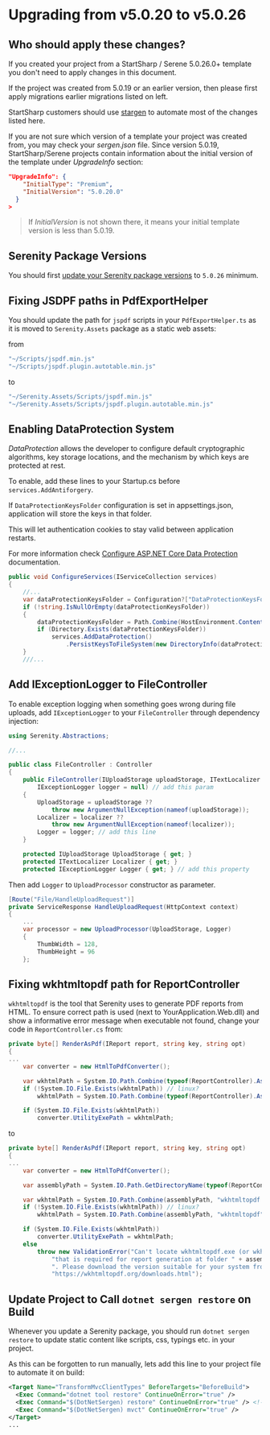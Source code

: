 # Upgrading from v5.0.20 to v5.0.26

## Who should apply these changes?

If you created your project from a StartSharp / Serene 5.0.26.0+ template you don't need to apply changes in this document.

If the project was created from 5.0.19 or an earlier version, then please first apply migrations earlier migrations listed on left.

StartSharp customers should use [stargen](stargen.md) to automate most of the changes listed here.

If you are not sure which version of a template your project was created from, you may check your *sergen.json* file. Since version 5.0.19, StartSharp/Serene projects contain information about the initial version of the template under *UpgradeInfo* section:

```json
"UpgradeInfo": {
    "InitialType": "Premium",
    "InitialVersion": "5.0.20.0"
  }
>
```

> If *InitialVersion* is not shown there, it means your initial template version is less than 5.0.19.

## Serenity Package Versions

You should first [update your Serenity package versions](README.md) to `5.0.26` minimum.

## Fixing JSDPF paths in PdfExportHelper

You should update the path for `jspdf` scripts in your `PdfExportHelper.ts` as it is moved to `Serenity.Assets` package as a static web assets:

from
```js
"~/Scripts/jspdf.min.js"
"~/Scripts/jspdf.plugin.autotable.min.js"
```
to 

```js
"~/Serenity.Assets/Scripts/jspdf.min.js"
"~/Serenity.Assets/Scripts/jspdf.plugin.autotable.min.js"
```
 

## Enabling DataProtection System

*DataProtection* allows the developer to configure default cryptographic algorithms, key storage locations, and the mechanism by which keys are protected at rest.

To enable, add these lines to your Startup.cs before `services.AddAntiforgery`. 

If `DataProtectionKeysFolder` configuration is set in appsettings.json, application will store the keys in that folder. 

This will let authentication cookies to stay valid between application restarts.

For more information check [Configure ASP.NET Core Data Protection](https://docs.microsoft.com/en-us/aspnet/core/security/data-protection/configuration/overview?view=aspnetcore-5.0) documentation.

```cs
public void ConfigureServices(IServiceCollection services)
{
    //...
    var dataProtectionKeysFolder = Configuration?["DataProtectionKeysFolder"];
    if (!string.IsNullOrEmpty(dataProtectionKeysFolder))
    {
        dataProtectionKeysFolder = Path.Combine(HostEnvironment.ContentRootPath, dataProtectionKeysFolder);
        if (Directory.Exists(dataProtectionKeysFolder))
            services.AddDataProtection()
                .PersistKeysToFileSystem(new DirectoryInfo(dataProtectionKeysFolder));
    }
    ///...
```

## Add IExceptionLogger to FileController

To enable exception logging when something goes wrong during file uploads, add `IExceptionLogger` to your `FileController` through dependency injection:

```cs
using Serenity.Abstractions;

//...

public class FileController : Controller
{
    public FileController(IUploadStorage uploadStorage, ITextLocalizer localizer,
        IExceptionLogger logger = null) // add this param
    {
        UploadStorage = uploadStorage ??
            throw new ArgumentNullException(nameof(uploadStorage));
        Localizer = localizer ??
            throw new ArgumentNullException(nameof(localizer));
        Logger = logger; // add this line
    }

    protected IUploadStorage UploadStorage { get; }
    protected ITextLocalizer Localizer { get; }
    protected IExceptionLogger Logger { get; } // add this property
```

Then add `Logger` to `UploadProcessor` constructor as parameter.

```cs
[Route("File/HandleUploadRequest")]
private ServiceResponse HandleUploadRequest(HttpContext context)
{
    ...
    var processor = new UploadProcessor(UploadStorage, Logger)
    {
        ThumbWidth = 128,
        ThumbHeight = 96
    };
```

## Fixing wkhtmltopdf path for ReportController

`wkhtmltopdf` is the tool that Serenity uses to generate PDF reports from HTML. To ensure correct path is used (next to YourApplication.Web.dll) and show a informative error message when executable not found, change your code in `ReportController.cs` from:

```csharp
private byte[] RenderAsPdf(IReport report, string key, string opt)
{
...
    var converter = new HtmlToPdfConverter();

    var wkhtmlPath = System.IO.Path.Combine(typeof(ReportController).Assembly.Location, "wkhtmltopdf.exe");
    if (!System.IO.File.Exists(wkhtmlPath)) // linux?
        wkhtmlPath = System.IO.Path.Combine(typeof(ReportController).Assembly.Location, "wkhtmltopdf");

    if (System.IO.File.Exists(wkhtmlPath))
        converter.UtilityExePath = wkhtmlPath;

```

to

```csharp
private byte[] RenderAsPdf(IReport report, string key, string opt)
{
...
    var converter = new HtmlToPdfConverter();

    var assemblyPath = System.IO.Path.GetDirectoryName(typeof(ReportController).Assembly.Location);

    var wkhtmlPath = System.IO.Path.Combine(assemblyPath, "wkhtmltopdf.exe");
    if (!System.IO.File.Exists(wkhtmlPath)) // linux?
        wkhtmlPath = System.IO.Path.Combine(assemblyPath, "wkhtmltopdf");

    if (System.IO.File.Exists(wkhtmlPath))
        converter.UtilityExePath = wkhtmlPath;
    else
        throw new ValidationError("Can't locate wkhtmltopdf.exe (or wkhtmltopdf in Linux) " +
            "that is required for report generation at folder " + assemblyPath +
            ". Please download the version suitable for your system from " +
            "https://wkhtmltopdf.org/downloads.html");

```

## Update Project to Call `dotnet sergen restore` on Build

Whenever you update a Serenity package, you should run `dotnet sergen restore` to update static content like scripts, css, typings etc. in your project. 

As this can be forgotten to run manually, lets add this line to your project file to automate it on build:

```xml
<Target Name="TransformMvcClientTypes" BeforeTargets="BeforeBuild">
  <Exec Command="dotnet tool restore" ContinueOnError="true" />
  <Exec Command="$(DotNetSergen) restore" ContinueOnError="true" /> <!--add this-->
  <Exec Command="$(DotNetSergen) mvct" ContinueOnError="true" />
</Target>
...